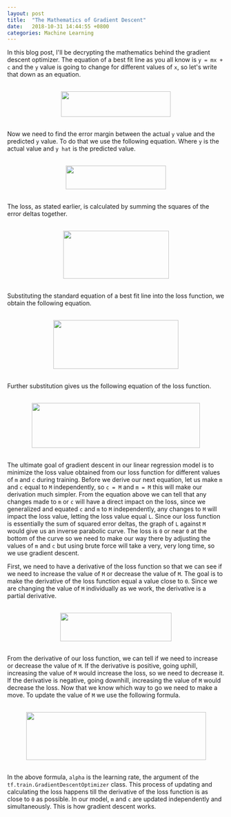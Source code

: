 ```yaml
---
layout: post
title:  "The Mathematics of Gradient Descent"
date:   2018-10-31 14:44:55 +0800
categories: Machine Learning
---
```


In this blog post, I'll be decrypting the mathematics behind the gradient descent optimizer. The equation of a best fit line as you all know is `y = mx + c` and the `y` value is going to change for different values of `x`, so let's write that down as an equation.

<div align="center">
<br><img src="https://cldup.com/awVh-0Y8bF.png" width="254" height="58.5"><br><br>
</div>

Now we need to find the error margin between the actual `y` value and the predicted `y` value. To do that we use the following equation. Where `y` is the actual value and `y hat` is the predicted value.

<div align="center">
<br><img src="https://cldup.com/4y4Kkk29bs.png" width="232" height="55.5"><br><br>
</div>

The loss, as stated earlier, is calculated by summing the squares of the error deltas together.

<div align="center">
<br><img src="https://cldup.com/nW8j3G5vAV.png" width="245" height="111"><br>
</div><br>

Substituting the standard equation of a best fit line into the loss function, we obtain the following equation.

<div align="center">
<br><img src="https://cldup.com/gU651jHogq.png" width="289.35" height="112.5"><br>
</div><br>

Further substitution gives us the following equation of the loss function.

<div align="center">
<br><img src="https://cldup.com/trJQp7Nr9n.png" width="390.15" height="103.95"><br>
</div><br>

The ultimate goal of gradient descent in our linear regression model is to minimize the loss value obtained from our loss function for different values of `m` and `c` during training. Before we derive our next equation, let us make `m` and `c` equal to `M` independently, so `c = M` and `m = M` this will make our derivation much simpler. From the equation above we can tell that any changes made to `m` or `c` will have a direct impact on the loss, since we generalized and equated `c` and `m` to `M` independently, any changes to `M` will impact the loss value, letting the loss value equal `L`. Since our loss function is essentially the sum of squared error deltas, the graph of `L` against `M` would give us an inverse parabolic curve. The loss is `0` or near `0` at the bottom of the curve so we need to make our way there by adjusting the values of `m` and `c` but using brute force will take a very, very long time, so we use gradient descent.

First, we need to have a derivative of the loss function so that we can see if we need to increase the value of `M` or decrease the value of `M`. The goal is to make the derivative of the loss function equal a value close to `0`. Since we are changing the value of `M` individually as we work, the derivative is a partial derivative.

<div align="center">
<br><img src="https://cldup.com/4zK_JUa75E.png" width="258.65" height="66.15"><br>
</div><br>

From the derivative of our loss function, we can tell if we need to increase or decrease the value of `M`. If the derivative is positive, going uphill, increasing the value of `M` would increase the loss, so we need to decrease it. If the derivative is negative, going downhill, increasing the value of `M` would decrease the loss. Now that we know which way to go we need to make a move. To update the value of `M` we use the following formula.

<div align="center">
<br><img src="https://cldup.com/kVeMFrBnl1.png" width="417" height="111.5"><br>   
</div><br>

In the above formula, `alpha` is the learning rate, the argument of the `tf.train.GradientDescentOptimizer` class. This process of updating and calculating the loss happens till the derivative of the loss function is as close to `0` as possible. In our model, `m` and `c` are updated independently and simultaneously. This is how gradient descent works.